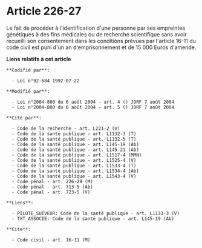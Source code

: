 # Article 226-27

Le fait de procéder à l'identification d'une personne par ses empreintes génétiques à des fins médicales ou de recherche
scientifique sans avoir recueilli son consentement dans les conditions prévues par l'article 16-11 du code civil est puni
d'un an d'emprisonnement et de 15 000 Euros d'amende.

**Liens relatifs à cet article**

	**Codifié par**:

	  - Loi n°92-684 1992-07-22

	**Modifié par**:

	  - Loi n°2004-800 du 6 août 2004 - art. 4 () JORF 7 août 2004
	  - Loi n°2004-800 du 6 août 2004 - art. 5 () JORF 7 août 2004

	**Cité par**:

	  - Code de la recherche - art. L221-2 (V)
	  - Code de la santé publique - art. L1132-3 (T)
	  - Code de la santé publique - art. L1132-5 (T)
	  - Code de la santé publique - art. L145-19 (Ab)
	  - Code de la santé publique - art. L145-21 (Ab)
	  - Code de la santé publique - art. L1517-4 (MMN)
	  - Code de la santé publique - art. L1525-4 (V)
	  - Code de la santé publique - art. L1533-4 (T)
	  - Code de la santé publique - art. L1534-4 (Ab)
	  - Code de la santé publique - art. L1543-4 (V)
	  - Code pénal - art. 226-29 (M)
	  - Code pénal - art. 713-5 (Ab)
	  - Code pénal - art. 723-5 (V)

	**Liens**:

	  - PILOTE_SUIVEUR: Code de la santé publique - art. L1133-3 (V)
	  - TXT_ASSOCIE: Code de la santé publique - art. L145-19 (Ab)

	**Cite**:

	  - Code civil - art. 16-11 (M)
